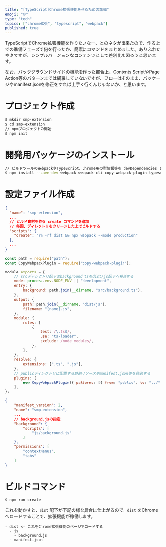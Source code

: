 ```yaml
---
title: "[TypeScript]Chrome拡張機能を作るための準備"
emoji: "🌐"
type: "tech"
topics: ["chrome拡張", "typescript", "webpack"]
published: true
---
```


TypeScriptでChrome拡張機能を作りたいなー、とのネタが出来たので、作る上での準備フェーズで何を行ったか、簡素にコマンドをまとめました。ありふれたネタですが、シンプルバージョンなコンテンツとして差別化を図ろうと思います。

なお、バックグラウンドサイドの機能を作った都合上、Contents ScriptやPage Action等のパターンまでは網羅していないですが、フローはそのまま、パッケージやmanifest.jsonを修正をすれば上手く行くんじゃないか、と思います。

# プロジェクト作成

```bash
$ mkdir smp-extension
$ cd smp-extension
// npmプロジェクトの開始
$ npm init
```

# 開発用パッケージのインストール

```bash
// ビルドツールのWebpackやTypeScript、Chrome用の型情報等を devDependencies としてインストール
$ npm install --save-dev webpack webpack-cli copy-webpack-plugin typescript ts-loader @types/chrome
```

# 設定ファイル作成

```json:package.json
{
  "name": "smp-extension",
  ...
  // ビルド資材を作る create コマンドを追加
  // 毎回、ディレクトリをクリーンした上でビルドする
  "scripts": {
    "create": "rm -rf dist && npx webpack --mode production"
  },
  ...
}
```

```js:webpack.config.js
const path = require("path");
const CopyWebpackPlugin = require("copy-webpack-plugin");

module.exports = {
    // srcディレクトリ配下のbackground.tsをdist/js配下へ移送する
    mode: process.env.NODE_ENV || "development",
    entry: {
        background: path.join(__dirname, "src/background.ts"),
    },
    output: {
        path: path.join(__dirname, "dist/js"),
        filename: "[name].js",
    },
    module: {
        rules: [
            {
                test: /\.ts$/,
                use: "ts-loader",
                exclude: /node_modules/,
            },
        ],
    },
    resolve: {
        extensions: [".ts", ".js"],
    },
    // publicディレクトリに配置する静的リソースやmanifest.json等を移送する
    plugins: [
        new CopyWebpackPlugin({ patterns: [{ from: "public", to: "../" }] })
    ],
};
```

```json:public/manifest.json
{
    "manifest_version": 2,
    "name": "smp-extension",
    ...
    // background.jsの指定
    "background": {
        "scripts": [
            "js/background.js"
        ]
    },
    "permissions": [
        "contextMenus",
        "tabs"
    ]
}
```

# ビルドコマンド

```bash
$ npm run create
```

これを動かすと、`dist` 配下が下記の様な具合に仕上がるので、`dist` をChromeへロードすることで、拡張機能が稼働します。

```
- dist <- これをChrome拡張機能のページでロードする
  - js
    - background.js
  - manifest.json
```